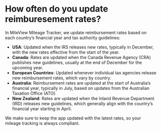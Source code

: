 # How often do you update reimburesement rates?

In MileView Mileage Tracker, we update reimbursement rates based on each country’s financial year and tax authority guidelines:

* **USA**: Updated when the IRS releases new rates, typically in December, with the new rates effective from the start of the year.
* **Canada**: Rates are updated when the Canada Revenue Agency (CRA) publishes new guidelines, usually at the end of December for the upcoming year.
* **European Countries**: Updated whenever individual tax agencies release new reimbursement rates, which vary by country.
* **Australia**: Reimbursement rates are updated at the start of Australia’s financial year, typically in July, based on updates from the Australian Taxation Office (ATO).
* **New Zealand**: Rates are updated when the Inland Revenue Department (IRD) releases new guidelines, which generally align with the country’s financial year starting in April.

We make sure to keep the app updated with the latest rates, so your mileage tracking is always compliant.
